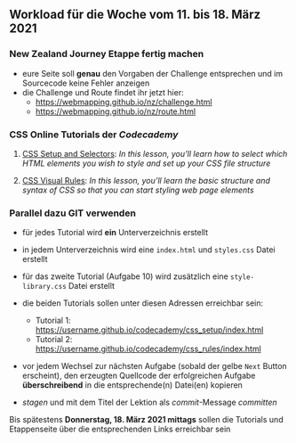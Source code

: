 ## Workload für die Woche vom 11. bis 18. März 2021

### New Zealand Journey Etappe fertig machen

* eure Seite soll **genau** den Vorgaben der Challenge entsprechen und im Sourcecode keine Fehler anzeigen
* die Challenge und Route findet ihr jetzt hier:
    * https://webmapping.github.io/nz/challenge.html
    * https://webmapping.github.io/nz/route.html


### CSS Online Tutorials der *Codecademy*

1. [CSS Setup and Selectors](https://www.codecademy.com/courses/learn-css/lessons/css-setup-selectors/exercises/intro-to-css):
    *In this lesson, you’ll learn how to select which HTML elements you wish to style and set up your CSS file structure*

2. [CSS Visual Rules](https://www.codecademy.com/courses/learn-css/lessons/css-visual-rules/exercises/css-visual-rules):
    *In this lesson, you’ll learn the basic structure and syntax of CSS so that you can start styling web page elements*


### Parallel dazu GIT verwenden

* für jedes Tutorial wird **ein** Unterverzeichnis erstellt
* in jedem Unterverzeichnis wird eine `index.html` und `styles.css` Datei erstellt
* für das zweite Tutorial (Aufgabe 10) wird zusätzlich eine `style-library.css` Datei erstellt
* die beiden Tutorials sollen unter diesen Adressen erreichbar sein:

    * Tutorial 1: https://username.github.io/codecademy/css_setup/index.html
    * Tutorial 2: https://username.github.io/codecademy/css_rules/index.html

* vor jedem Wechsel zur nächsten Aufgabe (sobald der gelbe `Next` Button erscheint), den erzeugten Quellcode der erfolgreichen Aufgabe **überschreibend** in die entsprechende(n) Datei(en) kopieren
* *stagen* und mit dem Titel der Lektion als *commit*-Message *committen*

Bis spätestens **Donnerstag, 18. März 2021 mittags** sollen die Tutorials und Etappenseite über die entsprechenden Links erreichbar sein
